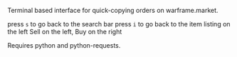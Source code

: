 Terminal based interface for quick-copying orders on warframe.market.

press `s` to go back to the search bar
press `i` to go back to the item listing on the left
Sell on the left, Buy on the right

Requires python and python-requests.

